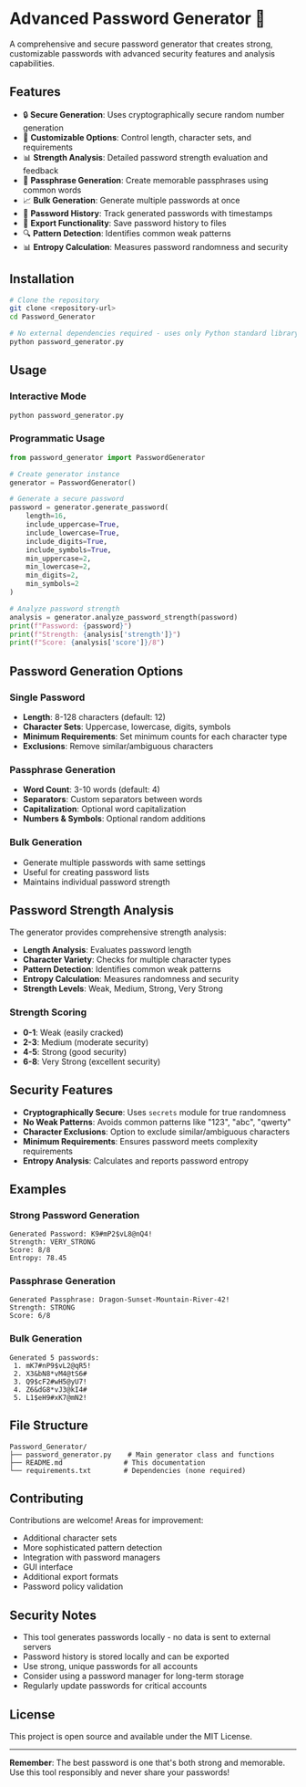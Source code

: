 # Advanced Password Generator 🔐

A comprehensive and secure password generator that creates strong, customizable passwords with advanced security features and analysis capabilities.

## Features

- 🔒 **Secure Generation**: Uses cryptographically secure random number generation
- 🎯 **Customizable Options**: Control length, character sets, and requirements
- 📊 **Strength Analysis**: Detailed password strength evaluation and feedback
- 🧠 **Passphrase Generation**: Create memorable passphrases using common words
- 📈 **Bulk Generation**: Generate multiple passwords at once
- 📝 **Password History**: Track generated passwords with timestamps
- 💾 **Export Functionality**: Save password history to files
- 🔍 **Pattern Detection**: Identifies common weak patterns
- 📊 **Entropy Calculation**: Measures password randomness and security

## Installation

```bash
# Clone the repository
git clone <repository-url>
cd Password_Generator

# No external dependencies required - uses only Python standard library
python password_generator.py
```

## Usage

### Interactive Mode
```bash
python password_generator.py
```

### Programmatic Usage
```python
from password_generator import PasswordGenerator

# Create generator instance
generator = PasswordGenerator()

# Generate a secure password
password = generator.generate_password(
    length=16,
    include_uppercase=True,
    include_lowercase=True,
    include_digits=True,
    include_symbols=True,
    min_uppercase=2,
    min_lowercase=2,
    min_digits=2,
    min_symbols=2
)

# Analyze password strength
analysis = generator.analyze_password_strength(password)
print(f"Password: {password}")
print(f"Strength: {analysis['strength']}")
print(f"Score: {analysis['score']}/8")
```

## Password Generation Options

### Single Password
- **Length**: 8-128 characters (default: 12)
- **Character Sets**: Uppercase, lowercase, digits, symbols
- **Minimum Requirements**: Set minimum counts for each character type
- **Exclusions**: Remove similar/ambiguous characters

### Passphrase Generation
- **Word Count**: 3-10 words (default: 4)
- **Separators**: Custom separators between words
- **Capitalization**: Optional word capitalization
- **Numbers & Symbols**: Optional random additions

### Bulk Generation
- Generate multiple passwords with same settings
- Useful for creating password lists
- Maintains individual password strength

## Password Strength Analysis

The generator provides comprehensive strength analysis:

- **Length Analysis**: Evaluates password length
- **Character Variety**: Checks for multiple character types
- **Pattern Detection**: Identifies common weak patterns
- **Entropy Calculation**: Measures randomness and security
- **Strength Levels**: Weak, Medium, Strong, Very Strong

### Strength Scoring
- **0-1**: Weak (easily cracked)
- **2-3**: Medium (moderate security)
- **4-5**: Strong (good security)
- **6-8**: Very Strong (excellent security)

## Security Features

- **Cryptographically Secure**: Uses `secrets` module for true randomness
- **No Weak Patterns**: Avoids common patterns like "123", "abc", "qwerty"
- **Character Exclusions**: Option to exclude similar/ambiguous characters
- **Minimum Requirements**: Ensures password meets complexity requirements
- **Entropy Analysis**: Calculates and reports password entropy

## Examples

### Strong Password Generation
```
Generated Password: K9#mP2$vL8@nQ4!
Strength: VERY_STRONG
Score: 8/8
Entropy: 78.45
```

### Passphrase Generation
```
Generated Passphrase: Dragon-Sunset-Mountain-River-42!
Strength: STRONG
Score: 6/8
```

### Bulk Generation
```
Generated 5 passwords:
 1. mK7#nP9$vL2@qR5!
 2. X3&bN8*vM4@tS6#
 3. Q9$cF2#wH5@yU7!
 4. Z6&dG8*vJ3@kI4#
 5. L1$eH9#xK7@mN2!
```

## File Structure

```
Password_Generator/
├── password_generator.py    # Main generator class and functions
├── README.md               # This documentation
└── requirements.txt        # Dependencies (none required)
```

## Contributing

Contributions are welcome! Areas for improvement:
- Additional character sets
- More sophisticated pattern detection
- Integration with password managers
- GUI interface
- Additional export formats
- Password policy validation

## Security Notes

- This tool generates passwords locally - no data is sent to external servers
- Password history is stored locally and can be exported
- Use strong, unique passwords for all accounts
- Consider using a password manager for long-term storage
- Regularly update passwords for critical accounts

## License

This project is open source and available under the MIT License.

---

**Remember**: The best password is one that's both strong and memorable. Use this tool responsibly and never share your passwords!
